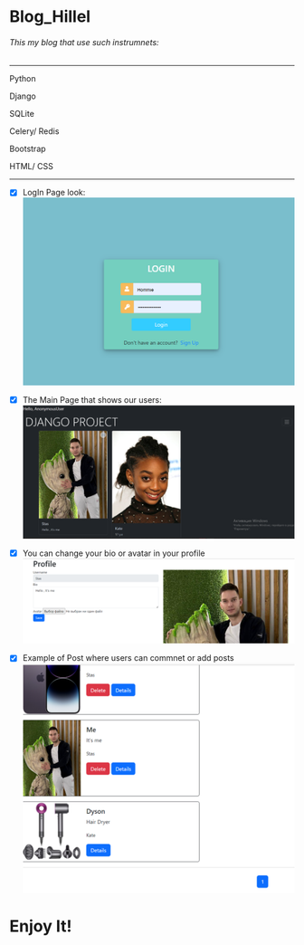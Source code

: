 # Blog_Hillel

###### This my blog that use such instrumnets:

--------

Python

Django

SQLite

Celery/ Redis

Bootstrap

HTML/ CSS

--------

- [x] LogIn Page look:
![img.png](img.png)

- [x] The Main Page that shows our users:
![img_1.png](img_1.png)

- [x] You can change your bio or avatar in your profile
![img_2.png](img_2.png)

- [x] Example of Post where users can commnet or add posts
![img_3.png](img_3.png)


# Enjoy It!